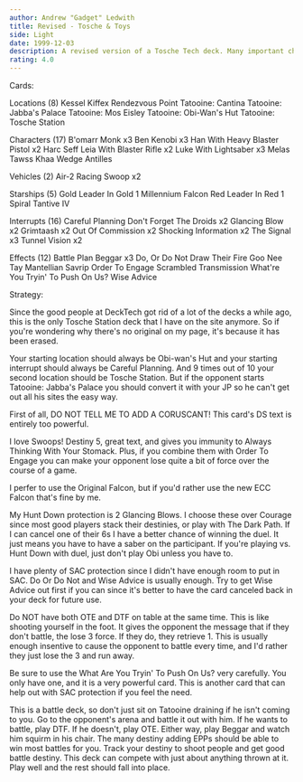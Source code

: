 ```yaml
---
author: Andrew "Gadget" Ledwith
title: Revised - Tosche & Toys
side: Light
date: 1999-12-03
description: A revised version of a Tosche Tech deck. Many important changes have been made to improve performance.
rating: 4.0
---
```

Cards: 

Locations (8)
Kessel
Kiffex
Rendezvous Point
Tatooine: Cantina
Tatooine: Jabba's Palace
Tatooine: Mos Eisley
Tatooine: Obi-Wan's Hut
Tatooine: Tosche Station

Characters (17)
B'omarr Monk  x3
Ben Kenobi  x3
Han With Heavy Blaster Pistol  x2
Harc Seff
Leia With Blaster Rifle  x2
Luke With Lightsaber  x3
Melas
Tawss Khaa
Wedge Antilles

Vehicles (2)
Air-2 Racing Swoop  x2

Starships (5)
Gold Leader In Gold 1
Millennium Falcon
Red Leader In Red 1
Spiral
Tantive IV

Interrupts (16)
Careful Planning
Don't Forget The Droids  x2
Glancing Blow  x2
Grimtaash  x2
Out Of Commission  x2
Shocking Information  x2
The Signal  x3
Tunnel Vision  x2

Effects (12)
Battle Plan
Beggar	x3
Do, Or Do Not
Draw Their Fire
Goo Nee Tay
Mantellian Savrip
Order To Engage
Scrambled Transmission
What're You Tryin' To Push On Us?
Wise Advice 

Strategy: 

Since the good people at DeckTech got rid of a lot of the decks a while ago, this is the only Tosche Station deck that I have on the site anymore. So if you're wondering why there's no original on my page, it's because it has been erased.

Your starting location should always be Obi-wan's Hut and your starting interrupt should always be Careful Planning. And 9 times out of 10 your second location should be Tosche Station. But if the opponent starts Tatooine: Jabba's Palace you should convert it with your JP so he can't get out all his sites the easy way.

First of all, DO NOT TELL ME TO ADD A CORUSCANT! This card's DS text is entirely too powerful.

I love Swoops! Destiny 5, great text, and gives you immunity to Always Thinking With Your Stomack. Plus, if you combine them with Order To Engage you can make your opponent lose quite a bit of force over the course of a game.

I perfer to use the Original Falcon, but if you'd rather use the new ECC Falcon that's fine by me.

My Hunt Down protection is 2 Glancing Blows. I choose these over Courage since most good players stack their destinies, or play with The Dark Path. If I can cancel one of their 6s I have a better chance of winning the duel. It just means you have to have a saber on the participant. If you're playing vs. Hunt Down with duel, just don't play Obi unless you have to.

I have plenty of SAC protection since I didn't have enough room to put in SAC. Do Or Do Not and Wise Advice is usually enough. Try to get Wise Advice out first if you can since it's better to have the card canceled back in your deck for future use.

Do NOT have both OTE and DTF on table at the same time. This is like shooting yourself in the foot. It gives the opponent the message that if they don't battle, the lose 3 force. If they do, they retrieve 1. This is usually enough insentive to cause the opponent to battle every time, and I'd rather they just lose the 3 and run away.

Be sure to use the What Are You Tryin' To Push On Us? very carefully. You only have one, and it is a very powerful card. This is another card that can help out with SAC protection if you feel the need.

This is a battle deck, so don't just sit on Tatooine draining if he isn't coming to you. Go to the opponent's arena and battle it out with him. If he wants to battle, play DTF. If he doesn't, play OTE. Either way, play Beggar and watch him squirm in his chair. The many destiny adding EPPs should be able to win most battles for you. Track your destiny to shoot people and get good battle destiny. This deck can compete with just about anything thrown at it. Play well and the rest should fall into place. 